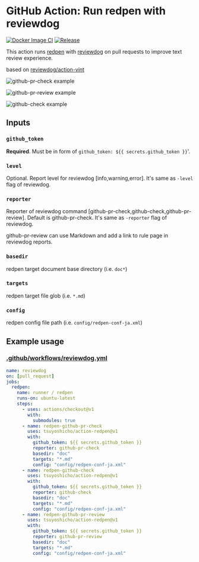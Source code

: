 # GitHub Action: Run redpen with reviewdog

[![Docker Image CI](https://github.com/tsuyoshicho/action-redpen/workflows/Docker%20Image%20CI/badge.svg)](https://github.com/tsuyoshicho/action-redpen/actions)
[![Release](https://img.shields.io/github/release/tsuyoshicho/action-redpen.svg?maxAge=43200)](https://github.com/tsuyoshicho/action-redpen/releases)

This action runs [redpen](https://github.com/redpen/redpen) with
[reviewdog](https://github.com/reviewdog/reviewdog) on pull requests to improve
text review experience.

based on [reviewdog/action-vint](https://github.com/reviewdog/action-vint)

![github-pr-check example](https://user-images.githubusercontent.com/96727/72157699-e4673b80-33fb-11ea-8b18-7f952cb8d4a8.png)

![github-pr-review example](https://user-images.githubusercontent.com/96727/72157708-ed580d00-33fb-11ea-8a83-ca54df7ac3e6.png)

![github-check example](https://user-images.githubusercontent.com/96727/72157719-f47f1b00-33fb-11ea-9fca-ba9274f10306.png)

## Inputs

### `github_token`

**Required**. Must be in form of `github_token: ${{ secrets.github_token }}`'.

### `level`

Optional. Report level for reviewdog [info,warning,error].
It's same as `-level` flag of reviewdog.

### `reporter`

Reporter of reviewdog command [github-pr-check,github-check,github-pr-review].
Default is github-pr-check.
It's same as `-reporter` flag of reviewdog.

github-pr-review can use Markdown and add a link to rule page in reviewdog reports.

### `basedir`

redpen target document base directory (i.e. `doc*`)

### `targets`

redpen target file glob (i.e. `*.md`)

### `config`

redpen config file path (i.e. `config/redpen-conf-ja.xml`)

## Example usage

### [.github/workflows/reviewdog.yml](.github/workflows/reviewdog.yml)

```yml
name: reviewdog
on: [pull_request]
jobs:
  redpen:
    name: runner / redpen
    runs-on: ubuntu-latest
    steps:
      - uses: actions/checkout@v1
        with:
          submodules: true
      - name: redpen-github-pr-check
        uses: tsuyoshicho/action-redpen@v1
        with:
          github_token: ${{ secrets.github_token }}
          reporter: github-pr-check
          basedir: "doc"
          targets: "*.md"
          config: "config/redpen-conf-ja.xml"
      - name: redpen-github-check
        uses: tsuyoshicho/action-redpen@v1
        with:
          github_token: ${{ secrets.github_token }}
          reporter: github-check
          basedir: "doc"
          targets: "*.md"
          config: "config/redpen-conf-ja.xml"
      - name: redpen-github-pr-review
        uses: tsuyoshicho/action-redpen@v1
        with:
          github_token: ${{ secrets.github_token }}
          reporter: github-pr-review
          basedir: "doc"
          targets: "*.md"
          config: "config/redpen-conf-ja.xml"
```
